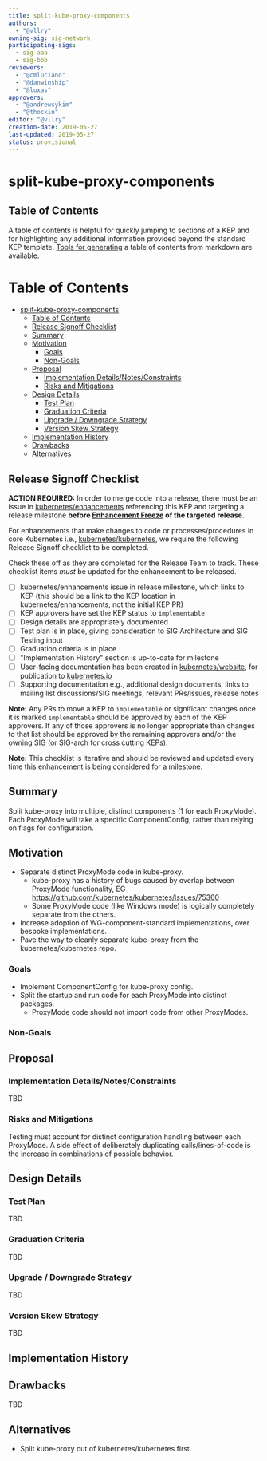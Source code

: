 ```yaml
---
title: split-kube-proxy-components
authors:
  - "@vllry"
owning-sig: sig-network
participating-sigs:
  - sig-aaa
  - sig-bbb
reviewers:
  - "@cmluciano"
  - "@danwinship"
  - "@luxas"
approvers:
  - "@andrewsykim"
  - "@thockin"
editor: "@vllry"
creation-date: 2019-05-27
last-updated: 2019-05-27
status: provisional
---
```


# split-kube-proxy-components

## Table of Contents

A table of contents is helpful for quickly jumping to sections of a KEP and for highlighting any additional information provided beyond the standard KEP template.
[Tools for generating][] a table of contents from markdown are available.

Table of Contents
=================

   * [split-kube-proxy-components](#split-kube-proxy-components)
      * [Table of Contents](#table-of-contents)
      * [Release Signoff Checklist](#release-signoff-checklist)
      * [Summary](#summary)
      * [Motivation](#motivation)
         * [Goals](#goals)
         * [Non-Goals](#non-goals)
      * [Proposal](#proposal)
         * [Implementation Details/Notes/Constraints](#implementation-detailsnotesconstraints)
         * [Risks and Mitigations](#risks-and-mitigations)
      * [Design Details](#design-details)
         * [Test Plan](#test-plan)
         * [Graduation Criteria](#graduation-criteria)
         * [Upgrade / Downgrade Strategy](#upgrade--downgrade-strategy)
         * [Version Skew Strategy](#version-skew-strategy)
      * [Implementation History](#implementation-history)
      * [Drawbacks](#drawbacks)
      * [Alternatives](#alternatives)

[Tools for generating]: https://github.com/ekalinin/github-markdown-toc

## Release Signoff Checklist

**ACTION REQUIRED:** In order to merge code into a release, there must be an issue in [kubernetes/enhancements] referencing this KEP and targeting a release milestone **before [Enhancement Freeze](https://github.com/kubernetes/sig-release/tree/master/releases)
of the targeted release**.

For enhancements that make changes to code or processes/procedures in core Kubernetes i.e., [kubernetes/kubernetes], we require the following Release Signoff checklist to be completed.

Check these off as they are completed for the Release Team to track. These checklist items _must_ be updated for the enhancement to be released.

- [ ] kubernetes/enhancements issue in release milestone, which links to KEP (this should be a link to the KEP location in kubernetes/enhancements, not the initial KEP PR)
- [ ] KEP approvers have set the KEP status to `implementable`
- [ ] Design details are appropriately documented
- [ ] Test plan is in place, giving consideration to SIG Architecture and SIG Testing input
- [ ] Graduation criteria is in place
- [ ] "Implementation History" section is up-to-date for milestone
- [ ] User-facing documentation has been created in [kubernetes/website], for publication to [kubernetes.io]
- [ ] Supporting documentation e.g., additional design documents, links to mailing list discussions/SIG meetings, relevant PRs/issues, release notes

**Note:** Any PRs to move a KEP to `implementable` or significant changes once it is marked `implementable` should be approved by each of the KEP approvers. If any of those approvers is no longer appropriate than changes to that list should be approved by the remaining approvers and/or the owning SIG (or SIG-arch for cross cutting KEPs).

**Note:** This checklist is iterative and should be reviewed and updated every time this enhancement is being considered for a milestone.

[kubernetes.io]: https://kubernetes.io/
[kubernetes/enhancements]: https://github.com/kubernetes/enhancements/issues
[kubernetes/kubernetes]: https://github.com/kubernetes/kubernetes
[kubernetes/website]: https://github.com/kubernetes/website

## Summary

Split kube-proxy into multiple,
distinct components (1 for each ProxyMode).
Each ProxyMode will take a specific ComponentConfig,
rather than relying on flags for configuration.  

## Motivation

* Separate distinct ProxyMode code in kube-proxy.
    * kube-proxy has a history of bugs caused by overlap between ProxyMode functionality,
    EG https://github.com/kubernetes/kubernetes/issues/75360
    * Some ProxyMode code (like Windows mode) is logically completely separate from the others.
* Increase adoption of WG-component-standard implementations,
over bespoke implementations.
* Pave the way to cleanly separate kube-proxy from the kubernetes/kubernetes repo.

### Goals

* Implement ComponentConfig for kube-proxy config.
* Split the startup and run code for each ProxyMode into distinct packages.
    * ProxyMode code should not import code from other ProxyModes.

### Non-Goals


## Proposal

### Implementation Details/Notes/Constraints

TBD

### Risks and Mitigations

Testing must account for distinct configuration handling between each ProxyMode.
A side effect of deliberately duplicating calls/lines-of-code is the increase in combinations of possible behavior.

## Design Details

### Test Plan

TBD

### Graduation Criteria

TBD

### Upgrade / Downgrade Strategy

TBD

### Version Skew Strategy

TBD

## Implementation History

## Drawbacks

TBD

## Alternatives

* Split kube-proxy out of kubernetes/kubernetes first.
